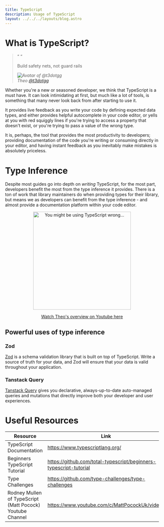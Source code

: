 ```yaml
---
title: TypeScript
description: Usage of TypeScript
layout: ../../../layouts/blog.astro
---
```


# What is TypeScript?

<blockquote className="w-full max-w-sm relative p-6 text-xl italic border-l-4 bg-neutral-100 text-t3-purple-50 border-neutral-500 quote">
<div className="relative w-fit flex items-center justify-center p-1">
    <span className="mr-2 hidden sm:block absolute -top-1 left-0 leading-none" aria-hidden="true">
      &ldquo;
    </span>
    <span className="mr-2 hidden sm:block absolute -right-1 top-7 leading-none" aria-hidden="true">
      &ldquo;
    </span>
    <p className="mb-4">Build safety nets, not guard rails</p>
    </div>
    <cite className="flex items-center justify-end">
      <img
        alt="Avatar of @t3dotgg"
        className="w-12 mr-4 rounded-full bg-neutral-500"
        src="https://pbs.twimg.com/profile_images/1475643465069301763/FUR05HHs_400x400.jpg"
      />
      <div className="flex flex-col items-start">
        <span className="mb-1 text-sm italic font-bold">Theo</span>
        <a
          href="https://twitter.com/t3dotgg"
          target="_blank"
          rel="noopener noreferrer"
          className="text-sm"
        >
          @t3dotgg
        </a>
      </div>
    </cite>
  </blockquote>
  
Whether you're a new or seasoned developer, we think that TypeScript is a must have. It can look intimidating at first, but much like a lot of tools, is something that many never look back from after starting to use it.

It provides live feedback as you write your code by defining expected data types, and either provides helpful autocomplete in your code editor, or yells at you with red squiggly lines if you're trying to access a property that doesn't exist, or you're trying to pass a value of the wrong type.

It is, perhaps, the tool that provides the most productivity to developers; providing documentation of the code you're writing or consuming directly in your editor, and having instant feedback as you inevitably make mistakes is absolutely priceless.

# Type Inference

Despite most guides go into depth on _writing_ TypeScript, for the most part, developers benefit the most from the type inference it provides. There is a ton of work that library maintainers do when providing types for their library, but means we as developers can benefit from the type inference - and almost provide a documentation platform within your code editor.

<a href="https://www.youtube.com/watch?v=RmGHnYUqQ4k" className="mx-auto" target="_blank">
  <p align="center">
    <img src="/images/ts_thumbnail.jpeg" alt="You might be using TypeScript wrong..." width="320" />
  </p>
</a>

<a href="https://www.youtube.com/watch?v=RmGHnYUqQ4k" className="mx-auto" target="_blank">
  <p align="center">Watch Theo's overview on Youtube here</p>
</a>

## Powerful uses of type inference

### Zod

[Zod](https://github.com/colinhacks/zod) is a schema validation library that is built on top of TypeScript. Write a source of truth for your data, and Zod will ensure that your data is valid throughout your application.

### Tanstack Query

[Tanstack Query](https://tanstack.com/query/v4/) gives you declarative, always-up-to-date auto-managed queries and mutations that directly improve both your developer and user experiences.

# Useful Resources

| Resource                                                  | Link                                                              |
| --------------------------------------------------------- | ----------------------------------------------------------------- |
| TypeScript Documentation                                  | https://www.typescriptlang.org/                                   |
| Beginners TypeScript Tutorial                             | https://github.com/total-typescript/beginners-typescript-tutorial |
| Type Challenges                                           | https://github.com/type-challenges/type-challenges                |
| Rodney Mullen of TypeScript (Matt Pocock) Youtube Channel | https://www.youtube.com/c/MattPocockUk/videos                     |

